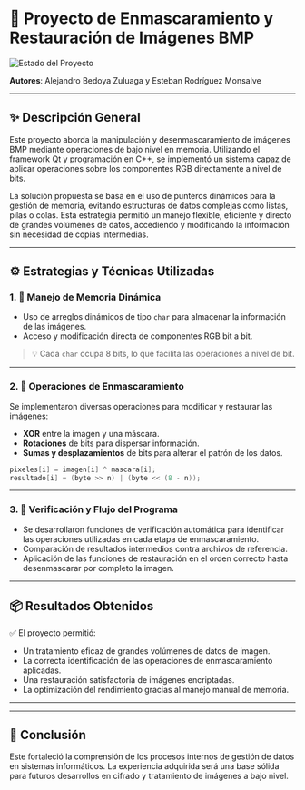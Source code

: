 # 📸 Proyecto de Enmascaramiento y Restauración de Imágenes BMP

![Estado del Proyecto](https://img.shields.io/badge/ESTADO-EN%20Validaciones-green?style=flat-square)


**Autores**: Alejandro Bedoya Zuluaga y Esteban Rodríguez Monsalve

---

## ✨ Descripción General

Este proyecto aborda la manipulación y desenmascaramiento de imágenes BMP mediante operaciones de bajo nivel en memoria. Utilizando el framework Qt y programación en C++, se implementó un sistema capaz de aplicar operaciones sobre los componentes RGB directamente a nivel de bits.

La solución propuesta se basa en el uso de punteros dinámicos para la gestión de memoria, evitando estructuras de datos complejas como listas, pilas o colas. Esta estrategia permitió un manejo flexible, eficiente y directo de grandes volúmenes de datos, accediendo y modificando la información sin necesidad de copias intermedias.

---

## ⚙️ Estrategias y Técnicas Utilizadas

### 1. 🔗 Manejo de Memoria Dinámica

- Uso de arreglos dinámicos de tipo `char` para almacenar la información de las imágenes.
- Acceso y modificación directa de componentes RGB bit a bit.

> 💡 Cada `char` ocupa 8 bits, lo que facilita las operaciones a nivel de bit.

---

### 2. 🔐 Operaciones de Enmascaramiento

Se implementaron diversas operaciones para modificar y restaurar las imágenes:

- **XOR** entre la imagen y una máscara.
- **Rotaciones** de bits para dispersar información.
- **Sumas y desplazamientos** de bits para alterar el patrón de los datos.

```cpp
pixeles[i] = imagen[i] ^ mascara[i];
resultado[i] = (byte >> n) | (byte << (8 - n));
```

---

### 3. 🔎 Verificación y Flujo del Programa

- Se desarrollaron funciones de verificación automática para identificar las operaciones utilizadas en cada etapa de enmascaramiento.
- Comparación de resultados intermedios contra archivos de referencia.
- Aplicación de las funciones de restauración en el orden correcto hasta desenmascarar por completo la imagen.

---

## 📦 Resultados Obtenidos

✅ El proyecto permitió:

- Un tratamiento eficaz de grandes volúmenes de datos de imagen.
- La correcta identificación de las operaciones de enmascaramiento aplicadas.
- Una restauración satisfactoria de imágenes encriptadas.
- La optimización del rendimiento gracias al manejo manual de memoria.

---

---

## 🧠 Conclusión
Este fortaleció la comprensión de los procesos internos de gestión de datos en sistemas informáticos. La experiencia adquirida será una base sólida para futuros desarrollos en cifrado y tratamiento de imágenes a bajo nivel.
